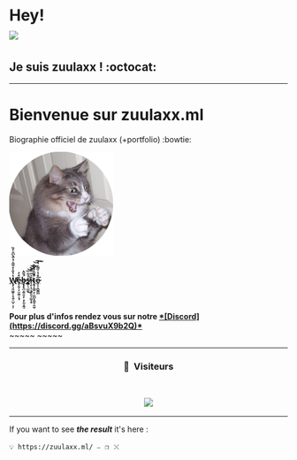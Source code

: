 # Hey! <br> <img src="https://media.giphy.com/media/hvRJCLFzcasrR4ia7z/giphy.gif" width="35px">

## Je suis zuulaxx ! :octocat:
-----
# Bienvenue sur zuulaxx.ml
Biographie officiel de zuulaxx (+portfolio) :bowtie:

![Avatar](assets/img/avatar.png)
<br>
<br>

**[W̸̢̧̘͈̤̰̙̩̖̱͎̺͔̣̦̔̔̎̍̒͂̃͛̉͒̀͆̎̓̏̕é̵̡̦̱̩͓̫̼̱̠̖͓̊̓b̶̧̢̢̪͙̮͈̞̦͙̙͈̝̭̘́͊̂͛s̵̳̩͉̲͚̾͋̏̕̚͜͝͝͝ȋ̵̘͍̝̞͙̙͍͍̦̳̜̥̇̑̿̒͝t̴̨̢̨̲͖̟̹̰̺͓̭̱̹͍̬͒̌̎̇̃̊̐͘̚͝͠ȩ̷̣̠̭̬͇̲̑̊̔̍̋͂͗̔͘͠ ](https://zuulaxx.ml)**

<br>
<br>
<strong>
Pour plus d'infos rendez vous sur notre <u>*[Discord](https://discord.gg/aBsvuX9b2Q)*</u>
</strong>
<br>
~~~~~
~~~~~

-----

### <p align="center">👀 &nbsp;Visiteurs</p>

<br>

<p align="center">

  <img src="https://profile-counter.glitch.me/zuulaxx.ml/count.svg" />

</p>

-----

If you want to see ***the result*** it's here : 

``💡 https://zuulaxx.ml/ ⎯⠀❐⠀⤬ ``